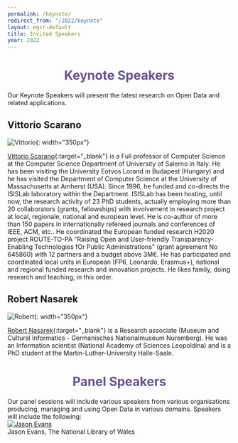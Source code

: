 ```yaml
---
permalink: /keynote/
redirect_from: "/2022/keynote"
layout: egsr-default
title: Invited Speakers
year: 2022
---
```


<h1 align="center" style="color:#64548C;"> Keynote Speakers </h1>
Our Keynote Speakers will present the latest research on Open Data and related applications.

## Vittorio Scarano

![Vittorio](https://docenti.unisa.it/uploads/rescue/foto/001717.jpg){: width="350px"}

[Vittorio Scarano](https://docenti.unisa.it/001717/en/home){:target="_blank"} is a Full professor of Computer Science at the Computer Science Department of University of Salerno in Italy. 
He has been visiting the University Eotvos Lorand in Budapest (Hungary) and he has visited the Department of Computer Science at the University of Massachusetts at Amherst (USA).
Since 1996, he  funded and co-directs the ISISLab laboratory within the Department. ISISLab has been hosting, until now, the research activity of 23 PhD students, actually employing more than 20 collaborators (grants, fellowships) with involvement in research project at local, regionale, national and european level. 
He is co-author of more than 150 papers in internationally refereed journals and conferences of IEEE, ACM, etc..
He coordinated the European funded research H2020 project ROUTE-TO-PA "Raising Open and User-friendly Transparency-Enabling Technologies fOr Public Administrations" (grant agreement No 645860) with 12 partners and a budget above 3M€. He has participated and coordinated local units in European (FP6, Leonardo, Erasmus+), national and regional funded research and innovation projects.
He likes family, doing research and teaching, in this order.


## Robert Nasarek
<!-- ### Title: Infrastructures of knowledge: Two perspectives on linked open data in the field of Germany’s cultural heritage. -->
![Robert](https://avatars.githubusercontent.com/u/29227376?v=4){: width="350px"}

[Robert Nasarek](https://www.geschichte.uni-halle.de/mitarbeiter/nasarek/){:target="_blank"} is a Research associate (Museum and Cultural Informatics - Germanisches Nationalmuseum Nuremberg). He was an Information scientist (National Academy of Sciences Leopoldina) and is a PhD student at the Martin-Luther-University Halle-Saale.

<!-- ![Vittorio](https://docenti.unisa.it/uploads/rescue/foto/001717.jpg){: width="350px"} -->

<!-- ### Title: Co-creation of Open Data: Open Data of the citizens, by the citizens, for the citizens!
 
Open data is data that is freely available to everyone to use and republish as they wish, without any kind of restrictions, be it copyright, patents or any other mechanisms of control. It is recently become a very important innovation for the Public Administration and citizens in order to improve the transparency and the awareness of the relationship government-citizens.

The seminar will describe the experiences generated by the EU H2020 Project ROUTE-TO-PA,  multidisciplinary innovation project, that, by combining expertise and research in the fields of e-government, computer science, learning science and economy, is aiming at improving the impact, towards citizens and within society, of ICT-based technology platforms for transparency.

The main objective of the project was to improve the engagement of citizens by making them able to socially interact over open data, by forming or joining existing online communities that share common interest and discuss common issues of relevance to local policy, service delivery, and regulation; citizens are also empowered to co-create open datasets, thereby becoming authors and actors in the Open Data ecosystem, rather than simple (maybe even advanced) users.

We will illustrate the guidelines of the project, the Social Platform for Open Data (SPOD) created by the project and several examples of real communities that are using the outcomes of the project, even 3 years after the end of the project. In particular we will describe the experience of HETOR (www.hetor.it) where communities are collectively creating knowledge (in the form of open datasets) about the local cultural heritage, collecting materials, oral traditions, and recollections of their local history. Finally we will explore how, by using Linked Open Data, it is possible to simply create a Virtual Exhibition from personalized requirements.

Acknowledgments: Most part of the work was supported by the grant of EU Horizon 2020 project ROUTE-TO-PA. We thank all the researchers of the ROUTE-TO-PA project for very interesting and useful discussions. We also thank all the participants of the project and all the citizens and organizations that collaborated in the use cases. -->


<h1 align="center" style="color:#64548C;"> Panel Speakers </h1>
Our panel sessions will include various speakers from various organisations producing, managing and using Open Data in various domains. Speakers will include the following:

<!-- <div class="gallery">
  <a target="_blank" href="https://wikimedia.org.uk/wiki/User:Richard_Nevell_(WMUK)">
    <img src="../img/2022/richard.jpg" alt="RichardNevell">
  </a>
  <div class="desc">Richard Nevell, Wikimedia UK</div>
</div> -->
<div class="gallery">
  <a target="_blank" href="https://openuk.uk/profiles/jason-evans/">
    <img src="https://upload.wikimedia.org/wikipedia/commons/d/dd/Jason_Evans.jpg" alt="Jason Evans">
  </a>
  <div class="desc">Jason Evans, The National Library of Wales</div>
</div>
